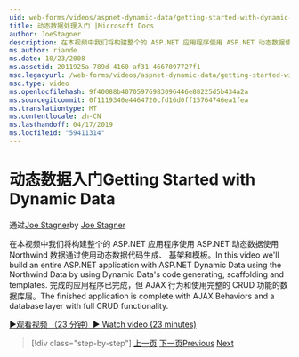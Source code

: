 ```yaml
---
uid: web-forms/videos/aspnet-dynamic-data/getting-started-with-dynamic-data
title: 动态数据处理入门 |Microsoft Docs
author: JoeStagner
description: 在本视频中我们将构建整个的 ASP.NET 应用程序使用 ASP.NET 动态数据使用动态数据代码生成，scaffoldi 使用 Northwind 数据...
ms.author: riande
ms.date: 10/23/2008
ms.assetid: 2011925a-789d-4160-af31-4667097727f1
msc.legacyurl: /web-forms/videos/aspnet-dynamic-data/getting-started-with-dynamic-data
msc.type: video
ms.openlocfilehash: 9f40088b40705976983096446e88225d5b434a2a
ms.sourcegitcommit: 0f1119340e4464720cfd16d0ff15764746ea1fea
ms.translationtype: MT
ms.contentlocale: zh-CN
ms.lasthandoff: 04/17/2019
ms.locfileid: "59411314"
---
```

# <a name="getting-started-with-dynamic-data"></a><span data-ttu-id="f15c7-103">动态数据入门</span><span class="sxs-lookup"><span data-stu-id="f15c7-103">Getting Started with Dynamic Data</span></span>

<span data-ttu-id="f15c7-104">通过[Joe Stagner](https://github.com/JoeStagner)</span><span class="sxs-lookup"><span data-stu-id="f15c7-104">by [Joe Stagner](https://github.com/JoeStagner)</span></span>

<span data-ttu-id="f15c7-105">在本视频中我们将构建整个的 ASP.NET 应用程序使用 ASP.NET 动态数据使用 Northwind 数据通过使用动态数据代码生成、 基架和模板。</span><span class="sxs-lookup"><span data-stu-id="f15c7-105">In this video we'll build an entire ASP.NET application with ASP.NET Dynamic Data using the Northwind Data by using Dynamic Data's code generating, scaffolding and templates.</span></span> <span data-ttu-id="f15c7-106">完成的应用程序已完成，但 AJAX 行为和使用完整的 CRUD 功能的数据库层。</span><span class="sxs-lookup"><span data-stu-id="f15c7-106">The finished application is complete with AJAX Behaviors and a database layer with full CRUD functionality.</span></span>

[<span data-ttu-id="f15c7-107">&#9654;观看视频 （23 分钟）</span><span class="sxs-lookup"><span data-stu-id="f15c7-107">&#9654; Watch video (23 minutes)</span></span>](https://channel9.msdn.com/Blogs/ASP-NET-Site-Videos/getting-started-with-dynamic-data)

> [!div class="step-by-step"]
> <span data-ttu-id="f15c7-108">[上一页](how-do-i-use-a-dynamiccontrol-in-listview-and-detailsview-controls.md)
> [下一页](begin-editing-the-templates-in-aspnet-dynamic-data-applications.md)</span><span class="sxs-lookup"><span data-stu-id="f15c7-108">[Previous](how-do-i-use-a-dynamiccontrol-in-listview-and-detailsview-controls.md)
[Next](begin-editing-the-templates-in-aspnet-dynamic-data-applications.md)</span></span>
